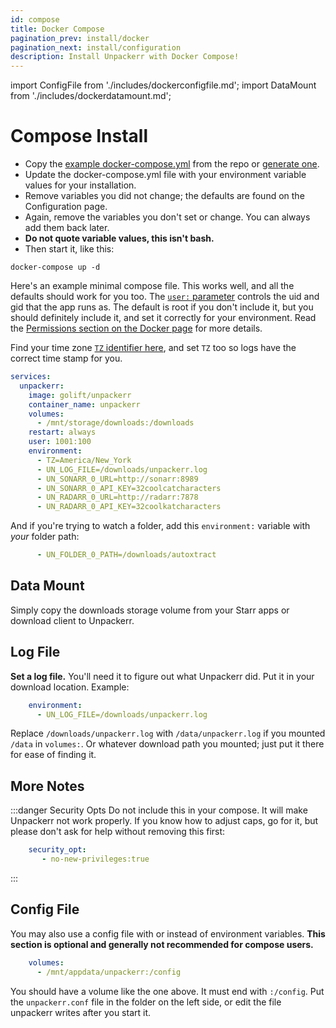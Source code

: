 ```yaml
---
id: compose
title: Docker Compose
pagination_prev: install/docker
pagination_next: install/configuration
description: Install Unpackerr with Docker Compose!
---
```


import ConfigFile from './includes/dockerconfigfile.md';
import DataMount from './includes/dockerdatamount.md';

# Compose Install

- Copy the [example docker-compose.yml](https://github.com/Unpackerr/unpackerr/blob/main/examples/docker-compose.yml)
  from the repo or [generate one](https://notifiarr.com/unpackerr).
- Update the docker-compose.yml file with your environment variable values for your installation.
- Remove variables you did not change; the defaults are found on the Configuration page.
- Again, remove the variables you don't set or change. You can always add them back later.
- **Do not quote variable values, this isn't bash.**
- Then start it, like this:

```shell
docker-compose up -d
```

Here's an example minimal compose file. This works well, and all the defaults should work for you too.
The [`user:` parameter](https://docs.docker.com/compose/compose-file/05-services/#user) controls
the uid and gid that the app runs as. The default is root if you don't include it, but you should definitely
include it, and set it correctly for your environment.
Read the [Permissions section on the Docker page](docker#permissions) for more details.

Find your time zone [`TZ` identifier here](https://en.wikipedia.org/wiki/List_of_tz_database_time_zones),
and set `TZ` too so logs have the correct time stamp for you.

```yaml
services:
  unpackerr:
    image: golift/unpackerr
    container_name: unpackerr
    volumes:
      - /mnt/storage/downloads:/downloads
    restart: always
    user: 1001:100
    environment:
      - TZ=America/New_York
      - UN_LOG_FILE=/downloads/unpackerr.log
      - UN_SONARR_0_URL=http://sonarr:8989
      - UN_SONARR_0_API_KEY=32coolcatcharacters
      - UN_RADARR_0_URL=http://radarr:7878
      - UN_RADARR_0_API_KEY=32coolkatcharacters
```

And if you're trying to watch a folder, add this `environment:` variable with _your_ folder path:

```yaml
      - UN_FOLDER_0_PATH=/downloads/autoxtract
```

## Data Mount

<DataMount />

Simply copy the downloads storage volume from your Starr apps or download client to Unpackerr.

## Log File

**Set a log file.** You'll need it to figure out what Unpackerr did. Put it in your download location.
Example:

```yaml
    environment:
      - UN_LOG_FILE=/downloads/unpackerr.log
```

Replace `/downloads/unpackerr.log` with `/data/unpackerr.log` if you mounted `/data` in `volumes:`.
Or whatever download path you mounted; just put it there for ease of finding it.

## More Notes

:::danger Security Opts
Do not include this in your compose. It will make Unpackerr not work properly. If you know how
to adjust caps, go for it, but please don't ask for help without removing this first:

```yaml
    security_opt:
       - no-new-privileges:true
```
:::

## Config File

You may also use a config file with or instead of environment variables.
**This section is optional and generally not recommended for compose users.**

<ConfigFile />

```yaml
    volumes:
      - /mnt/appdata/unpackerr:/config
```
You should have a volume like the one above. It must end with `:/config`.
Put the `unpackerr.conf` file in the folder on the left side,
or edit the file unpackerr writes after you start it.
